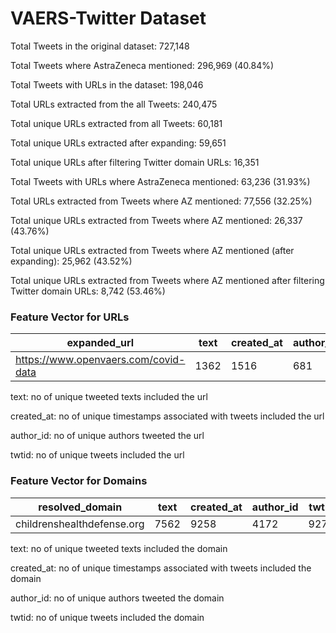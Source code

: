 # VAERS-Twitter Dataset

Total Tweets in the original dataset: 727,148

Total Tweets where AstraZeneca mentioned: 296,969 (40.84%)



Total Tweets with URLs in the dataset: 198,046

Total URLs extracted from the all Tweets: 240,475

Total unique URLs extracted from all Tweets: 60,181

Total unique URLs extracted after expanding: 59,651

Total unique URLs after filtering Twitter domain URLs: 16,351

Total Tweets with URLs where AstraZeneca mentioned: 63,236 (31.93%)

Total URLs extracted from Tweets where AZ mentioned: 77,556 (32.25%)

Total unique URLs extracted from Tweets where AZ mentioned: 26,337 (43.76%)

Total unique URLs extracted from Tweets where AZ mentioned (after expanding): 25,962 (43.52%)

Total unique URLs extracted from Tweets where AZ mentioned after filtering Twitter domain URLs: 8,742 (53.46%)



### Feature Vector for URLs

| expanded_url                         | text | created_at | author_id | twtid |
|--------------------------------------|------|------------|-----------|-------|
| https://www.openvaers.com/covid-data | 1362 | 1516       | 681       | 1516  |


text: no of unique tweeted texts included the url

created_at: no of unique timestamps associated with tweets included the url

author_id: no of unique authors tweeted the url

twtid: no of unique tweets included the url


### Feature Vector for Domains

| resolved_domain                      | text | created_at | author_id | twtid |
|--------------------------------------|------|------------|-----------|-------|
| childrenshealthdefense.org           | 7562 | 9258       | 4172      | 9274  |


text: no of unique tweeted texts included the domain

created_at: no of unique timestamps associated with tweets included the domain

author_id: no of unique authors tweeted the domain

twtid: no of unique tweets included the domain